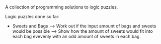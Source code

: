 A collection of programming solutions to logic puzzles.

Logic puzzles done so far:
* Sweets and Bags
  --> Work out if the input amount of bags and sweets would be possible
  --> Show how the amount of sweets would fit into each bag evevenly with an odd amount of sweets in each bag.
